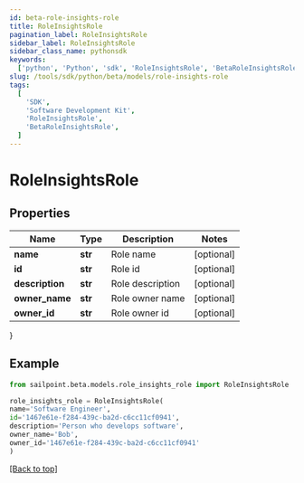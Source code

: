 ```yaml
---
id: beta-role-insights-role
title: RoleInsightsRole
pagination_label: RoleInsightsRole
sidebar_label: RoleInsightsRole
sidebar_class_name: pythonsdk
keywords:
  ['python', 'Python', 'sdk', 'RoleInsightsRole', 'BetaRoleInsightsRole']
slug: /tools/sdk/python/beta/models/role-insights-role
tags:
  [
    'SDK',
    'Software Development Kit',
    'RoleInsightsRole',
    'BetaRoleInsightsRole',
  ]
---
```


# RoleInsightsRole

## Properties

| Name            | Type    | Description      | Notes      |
| --------------- | ------- | ---------------- | ---------- |
| **name**        | **str** | Role name        | [optional] |
| **id**          | **str** | Role id          | [optional] |
| **description** | **str** | Role description | [optional] |
| **owner_name**  | **str** | Role owner name  | [optional] |
| **owner_id**    | **str** | Role owner id    | [optional] |

}

## Example

```python
from sailpoint.beta.models.role_insights_role import RoleInsightsRole

role_insights_role = RoleInsightsRole(
name='Software Engineer',
id='1467e61e-f284-439c-ba2d-c6cc11cf0941',
description='Person who develops software',
owner_name='Bob',
owner_id='1467e61e-f284-439c-ba2d-c6cc11cf0941'
)

```

[[Back to top]](#)
